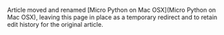 Article moved and renamed [Micro Python on Mac OSX](Micro Python on Mac OSX), leaving this page in place as a temporary redirect and to retain edit history for the original article.